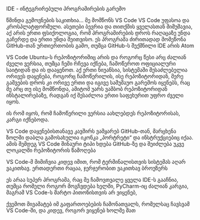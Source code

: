 IDE - ინტეგრირებული პროგრამირების გარემო

წმინდა გემოვნების საკითხია...
მე მომწონს VS Code
VS Code უფასოა და კროსპლატფორმული.
ასეთები ბევრია და თითქმის ყველასთან მიმუშავია, აქ არის ერთი ფსიქოლოგია, რომ პროგრამირების დროს რაღაცაზე უნდა გაჩერდე და ერთი უნდა შეითვისო. ეს პროგრამა ძირითადად მომეწონა GitHub-თან ურთიერთობის გამო, თუმცა GitHub-ს შექმნილი IDE არის Atom

VS Code Ubuntu-ს რეპოზიტორიშიც არის და როგორც წესი არც ძალიან ძველი ვერსია, თუმცა ჩემი რჩევა იქნება, ჩამოწეროთ ოფიციალური საიტიდან და ის დააყენოთ. აქ ერთი ნიუანსია, სისტემაში შესაძლებელია ორივეს დაყენება, როგორც ჩამოწერილის, ისე რეპოზიტორიდან, მერე გაშვების დროს კი ორივე ერთი და იგივე სამუშაუო გარემოს იყენებს, რაც მე არც თუ ისე მომწონდა, ამიტომ უარს ვამბობ რეპოზიტორიდან ინსტალირებაზე, რადგან იქ შესაძლოა ერთი საფეხურით უფრო ძველი იყოს.

ის რომ იყოს, რომ ჩამოწერილი ვერსია აახლებდეს რეპოზიტორისას, კარგი იქნებოდა.

VS Code დაყენებისთანავე კავშირს ვამყარებ GitHub-თან, მარცხენა ზოლში დაბლა გამოსახულია იკონკა „პორტრეტი“ და ინსტრუქციებიც იქაა. ამის შემდეგ VS Code შინაური ტიპი ხდება GitHub-ზე და შეიძლება უკვე ლოკალში რეპოზიტორის წამოღება

VS Code-მ მიმიჩვია კიდევ იმით, რომ ტერმინალისთვის სისტემას აღარ ვაკითხავ. ერთადერთი რაცაა, ჯერჯერობით ვაკითხავ ბროუზერს

ეს არაა სუპერ პროგრამა, რაც მე ჩამოვთვალე ყველა IDE-ს გააჩნია, თუმცა რომელი როგორ მოგჩვდება ხელში, PyCharm-იც ძალიან კარგია, მაგრამ VS Code-ს მარტო პითონისთვის არ ვიყენებ, 

ქვემოთ მივამატებ იმ გაფართოებების ჩამონათვალს, რომელსაც ჩავსვამ VS Code-ში, და კიდევ, როგორ ვიყენებ ხოლმე მათ

